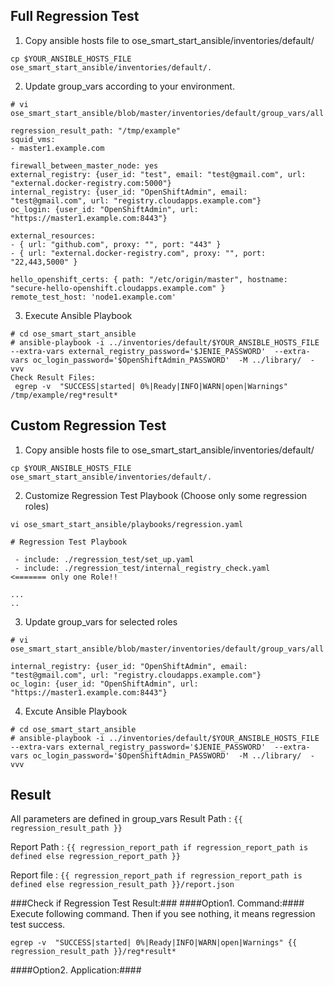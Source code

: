 ## Full Regression Test ##

1. Copy ansible hosts file to ose_smart_start_ansible/inventories/default/
  ```
cp $YOUR_ANSIBLE_HOSTS_FILE ose_smart_start_ansible/inventories/default/.
  ```

2. Update group_vars according to your environment. 
  ```
# vi ose_smart_start_ansible/blob/master/inventories/default/group_vars/all

regression_result_path: "/tmp/example"
squid_vms:
  - master1.example.com

firewall_between_master_node: yes
external_registry: {user_id: "test", email: "test@gmail.com", url: "external.docker-registry.com:5000"}
internal_registry: {user_id: "OpenShiftAdmin", email: "test@gmail.com", url: "registry.cloudapps.example.com"}
oc_login: {user_id: "OpenShiftAdmin", url: "https://master1.example.com:8443"}

external_resources:
  - { url: "github.com", proxy: "", port: "443" }
  - { url: "external.docker-registry.com", proxy: "", port: "22,443,5000" }  

hello_openshift_certs: { path: "/etc/origin/master", hostname: "secure-hello-openshift.cloudapps.example.com" }
remote_test_host: 'node1.example.com'
  ```

3. Execute Ansible Playbook
  ```
# cd ose_smart_start_ansible
# ansible-playbook -i ../inventories/default/$YOUR_ANSIBLE_HOSTS_FILE   --extra-vars external_registry_password='$JENIE_PASSWORD'  --extra-vars oc_login_password='$OpenShiftAdmin_PASSWORD'  -M ../library/  -vvv
Check Result Files:
   egrep -v  "SUCCESS|started| 0%|Ready|INFO|WARN|open|Warnings" /tmp/example/reg*result*
  ```

## Custom Regression Test ##

1. Copy ansible hosts file to ose_smart_start_ansible/inventories/default/
  ```
cp $YOUR_ANSIBLE_HOSTS_FILE ose_smart_start_ansible/inventories/default/.
  ```
  
2. Customize Regression Test Playbook (Choose only some regression roles)
  ```
vi ose_smart_start_ansible/playbooks/regression.yaml

# Regression Test Playbook

   - include: ./regression_test/set_up.yaml
   - include: ./regression_test/internal_registry_check.yaml      <======= only one Role!!

...
..
  ```
      
3. Update group_vars for selected roles
  ```
# vi ose_smart_start_ansible/blob/master/inventories/default/group_vars/all

internal_registry: {user_id: "OpenShiftAdmin", email: "test@gmail.com", url: "registry.cloudapps.example.com"}
oc_login: {user_id: "OpenShiftAdmin", url: "https://master1.example.com:8443"}

  ```
  
4. Excute Ansible Playbook

  ```
# cd ose_smart_start_ansible
# ansible-playbook -i ../inventories/default/$YOUR_ANSIBLE_HOSTS_FILE   --extra-vars external_registry_password='$JENIE_PASSWORD'  --extra-vars oc_login_password='$OpenShiftAdmin_PASSWORD'  -M ../library/  -vvv
  ```

## Result ##

All parameters are defined in group_vars
Result Path : `{{ regression_result_path }}`

Report Path : `{{ regression_report_path if regression_report_path is defined else regression_report_path }}`

Report file : `{{ regression_report_path if regression_report_path is defined else regression_result_path }}/report.json`

###Check if Regression Test Result:###
####Option1. Command:####
 Execute following command. Then if you see nothing, it means regression test success. 
  ```
egrep -v  "SUCCESS|started| 0%|Ready|INFO|WARN|open|Warnings" {{ regression_result_path }}/reg*result*
  ```
  
####Option2. Application:####
